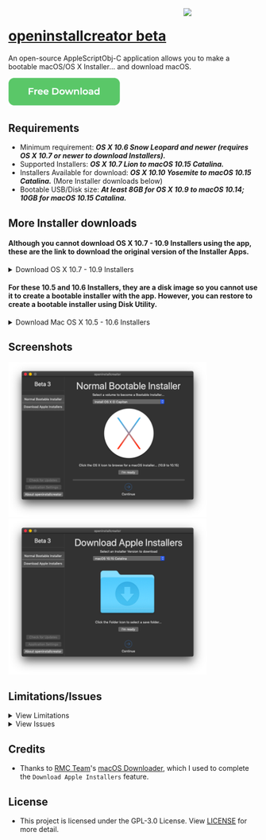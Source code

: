 <img align="right" width="30%" src="https://raw.githubusercontent.com/Minh-Ton/openinstallcreator/master/Source%20code/Resources/imac27.png">

# [openinstallcreator beta](https://github.com/Minh-Ton/openinstallcreator)
An open-source AppleScriptObj-C application allows you to make a bootable macOS/OS X Installer... and download macOS.

<p>

[<img src="Screenshots/download.png" width="225">](https://dl.dropboxusercontent.com/s/8ychq9zfvni9jjq/openinstallcreator.dmg)

</p>


## Requirements
- Minimum requirement: ***OS X 10.6 Snow Leopard and newer (requires OS X 10.7 or newer to download Installers).***
- Supported Installers: ***OS X 10.7 Lion to macOS 10.15 Catalina.***
- Installers Available for download: ***OS X 10.10 Yosemite to macOS 10.15 Catalina.*** (More Installer downloads below)
- Bootable USB/Disk size: ***At least 8GB for OS X 10.9 to macOS 10.14; 10GB for macOS 10.15 Catalina.***

## More Installer downloads

#### Although you cannot download OS X 10.7 - 10.9 Installers using the app, these are the link to download the original version of the Installer Apps.

<details>
  <summary>Download OS X 10.7 - 10.9 Installers</summary>
  
  - [Download Install OS X 10.9 Mavericks.app]()
  
  - [Download Install OS X 10.8 Mountain Lion.app]()
  
  - [Download Install Mac OS X 10.7 Lion.app]()
  
</details>

#### For these 10.5 and 10.6 Installers, they are a disk image so you cannot use it to create a bootable installer with the app. However, you can restore to create a bootable installer using Disk Utility.

<details>
  <summary>Download Mac OS X 10.5 - 10.6 Installers</summary>
  
  - [Download `MacOSX_SnowLeopard.dmg`](https://mega.nz/file/xrwVmTYa#jQ1jIle3mxHUKyZ0TZ-D2QeBRJ4y90FTOO0s79ghkuw)
  
  - [Download `MacOSX_Leopard.iso`](https://mega.nz/file/N6JnlIiZ#VCz-varFu5_xSyklFA7nUdwauWgS5GNlqdiNADz8YeM)
  
</details>

## Screenshots

<img src="Screenshots/openinstallcreator.png" width="400"> <img src="Screenshots/openinstallcreator2.png" width="400"> 

## Limitations/Issues
<details>
  <summary>View Limitations</summary>

- When the app is running in the background, it won't show the GUI when clicked onto the Dock Icon. A workaround for this is to **_secondary click_** the openinstallcreator Dock Icon, then choose **_"Show All Window"_**.

- While the app is doing some heavy tasks, such as `Create Bootable Installer` or `Download Apple Installer`, the *"spinning rainbow cursor"* will appeared when hovering the cursor on the application GUI. *(It's still doing it work though, just because there are so many tasks that's being added to the queue, making the queue banked up)*.
</details>
<details>
  <summary>View Issues</summary>
  
 - As I'm using a vintage Mac, which only supports up to OS X 10.15 El Capitan so if there is any issue with 10.12 - 10.15 bootable installer creation, please let me know.
 
 - Due to the slow speed of downloading files from GitHub, I will push updates through Dropbox for a faster speed & reliability.
</details>
  
## Credits
- Thanks to [RMC Team](https://github.com/rmc-team)'s [macOS Downloader](https://github.com/rmc-team/macos-downloader), which I used to complete the `Download Apple Installers` feature.

## License
- This project is licensed under the GPL-3.0 License. View [LICENSE](https://github.com/Minh-Ton/openinstallcreator/blob/master/LICENSE) for more detail. 
